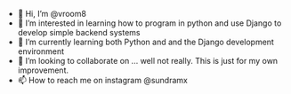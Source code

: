 - 👋 Hi, I’m @vroom8
- 👀 I’m interested in learning how to program in python and use Django to develop simple backend systems
- 🌱 I’m currently learning both Python and and the Django development environment
- 💞️ I’m looking to collaborate on ... well not really. This is just for my own improvement.
- 📫 How to reach me on instagram @sundramx

<!---
vroom8/vroom8 is a ✨ special ✨ repository because its `README.md` (this file) appears on your GitHub profile.
You can click the Preview link to take a look at your changes.
--->
